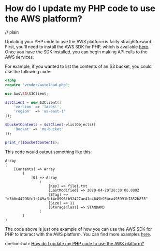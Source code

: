 # How do I update my PHP code to use the AWS platform?
// plain

Updating your PHP code to use the AWS platform is fairly straightforward. First, you'll need to install the AWS SDK for PHP, which is available [here](https://aws.amazon.com/sdk-for-php/). Once you have the SDK installed, you can begin making API calls to the AWS services.

For example, if you wanted to list the contents of an S3 bucket, you could use the following code:

```php
<?php
require 'vendor/autoload.php';

use Aws\S3\S3Client;

$s3Client = new S3Client([
    'version' => 'latest',
    'region'  => 'us-east-1'
]);

$bucketContents = $s3Client->listObjects([
    'Bucket' => 'my-bucket'
]);

print_r($bucketContents);
```

This code would output something like this:

```
Array
(
    [Contents] => Array
        (
            [0] => Array
                (
                    [Key] => file1.txt
                    [LastModified] => 2020-04-20T20:30:00.000Z
                    [ETag] => "e3b0c44298fc1c149afbf4c8996fb92427ae41e4649b934ca495991b7852b855"
                    [Size] => 11
                    [StorageClass] => STANDARD
                )
        )
)
```

The code above is just one example of how you can use the AWS SDK for PHP to interact with the AWS platform. You can find more examples [here](https://docs.aws.amazon.com/aws-sdk-php/v3/guide/).

onelinerhub: [How do I update my PHP code to use the AWS platform?](https://onelinerhub.com/php-aws/how-do-i-update-my-php-code-to-use-the-aws-platform)